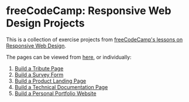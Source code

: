 # freeCodeCamp: Responsive Web Design Projects

This is a collection of exercise projects from [freeCodeCamp's lessons on Responsive Web Design](https://www.freecodecamp.org/learn/responsive-web-design/responsive-web-design-projects/).

The pages can be viewed from [here](https://liamst19.github.io/fcc-responsive-web-design/ "here"), or individually:

1. [Build a Tribute Page](https://liamst19.github.io/fcc-responsive-web-design/1-tribute-page/)
2. [Build a Survey Form](https://liamst19.github.io/fcc-responsive-web-design/2-survey-form/)
3. [Build a Product Landing Page](https://liamst19.github.io/fcc-responsive-web-design/3-product-landing-page/)
4. [Build a Technical Documentation Page](https://liamst19.github.io/fcc-responsive-web-design/4-technical-documentation/)
5. [Build a Personal Portfolio Website](https://liamst19.github.io/fcc-responsive-web-design/5-personal-portfolio/)
